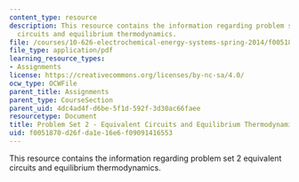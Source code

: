 ```yaml
---
content_type: resource
description: This resource contains the information regarding problem set 2 equivalent
  circuits and equilibrium thermodynamics.
file: /courses/10-626-electrochemical-energy-systems-spring-2014/f0051870d26fda1e16e6f09091416553_MIT10_626S14_PSet_2_2014.pdf
file_type: application/pdf
learning_resource_types:
- Assignments
license: https://creativecommons.org/licenses/by-nc-sa/4.0/
ocw_type: OCWFile
parent_title: Assignments
parent_type: CourseSection
parent_uid: 4dc4ad4f-d6be-5f1d-592f-3d30ac66faee
resourcetype: Document
title: Problem Set 2 - Equivalent Circuits and Equilibrium Thermodynamics
uid: f0051870-d26f-da1e-16e6-f09091416553
---
```

This resource contains the information regarding problem set 2 equivalent circuits and equilibrium thermodynamics.